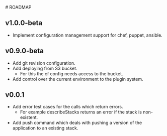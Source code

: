 # ROADMAP
## v1.0.0-beta

- Implement configuration management support for chef, puppet, ansible.

## v0.9.0-beta

- Add git revision configuration.
- Add deploying from S3 bucket.
    - For this the cf config needs access to the bucket.
- Add control over the current environment to the plugin system.

## v0.0.1

- Add error test cases for the calls which return errors.
    - For example describeStacks returns an error if the stack is non-existent.
- Add push command which deals with pushing a version of the application to an
existing stack.
